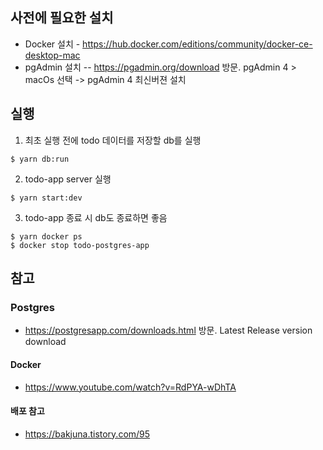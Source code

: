 ## 사전에 필요한 설치
- Docker 설치 - https://hub.docker.com/editions/community/docker-ce-desktop-mac
- pgAdmin 설치 -- https://pgadmin.org/download 방문. pgAdmin 4 > macOs 선택 -> pgAdmin 4 최신버젼 설치

## 실행
1. 최초 실행 전에 todo 데이터를 저장할 db를 실행
```shell
$ yarn db:run
```
2. todo-app server 실행
```shell
$ yarn start:dev
```
3. todo-app 종료 시 db도 종료하면 좋음
```shell
$ yarn docker ps
$ docker stop todo-postgres-app
```

## 참고
### Postgres
- https://postgresapp.com/downloads.html 방문. Latest Release version download

#### Docker
- https://www.youtube.com/watch?v=RdPYA-wDhTA

#### 배포 참고
- https://bakjuna.tistory.com/95
